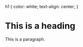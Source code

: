 <!DOCTYPE html>
<html>
<head>
h1 {
  color: white;
  text-align: center;
}

</head>
<body>

<h1>This is a heading</h1>
<p>This is a paragraph.</p>

</body>
</html>
